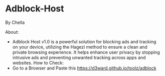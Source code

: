 # Adblock-Host
By Chella

About:
- Adblock Host v1.0 is a powerful solution for blocking ads and tracking on your device, utilizing the Hagezi method to ensure a clean and private browsing experience. It helps enhance user privacy by stopping intrusive ads and preventing unwanted tracking across apps and websites.
How to Check:
- Go to a Browser and Paste this
https://d3ward.github.io/toolz/adblock
